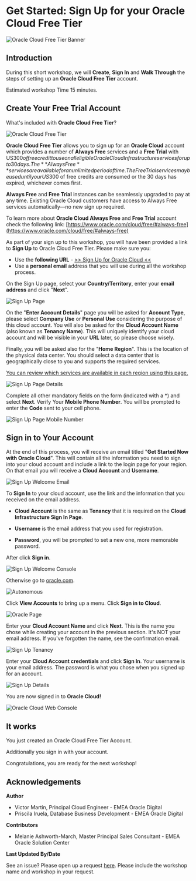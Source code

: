 # Get Started: Sign Up for your Oracle Cloud Free Tier

![Oracle Cloud Free Tier Banner](./images/oracle_cloud_free_tier0.png)

## Introduction

During this short workshop, we will **Create**, **Sign In** and **Walk Through** the steps of setting up an **Oracle Cloud Free Tier** account.

Estimated workshop Time 15 minutes.

## Create Your Free Trial Account

What's included with **Oracle Cloud Free Tier**?

![Oracle Cloud Free Tier](./images/oracle_cloud_free_tier.png)

**Oracle Cloud Free Tier** allows you to sign up for an **Oracle Cloud** account which provides a number of **Always Free** services and a **Free Trial** with US$300 of free credit to use on all eligible Oracle Cloud Infrastructure services for up to 30 days. The **Always Free** services are available for an unlimited period of time. The Free Trial services may be used until your US$300 of free credits are consumed or the 30 days has expired, whichever comes first.

**Always Free** and **Free Trial** instances can be seamlessly upgraded to pay at any time. Existing Oracle Cloud customers have access to Always Free services automatically—no new sign up required.

To learn more about **Oracle Cloud Always Free** and **Free Trial** account check the following link:
[https://www.oracle.com/cloud/free/#always-free](https://www.oracle.com/cloud/free/#always-free)

As part of your sign up to this workshop, you will have been provided a link to **Sign Up** to Oracle Cloud Free Tier. Please make sure you:

- Use the **following URL** - [>> Sign Up for Oracle Cloud <<](http://bit.ly/34TzwGf)
- Use a **personal email** address that you will use during all the workshop process.

On the Sign Up page, select your **Country/Territory**, enter your **email address** and click "**Next**".

![Sign Up Page](./images/oracle_cloud_free_tier1.png)

On the "**Enter Account Details**" page you will be asked for **Account Type**, please select **Company Use** or **Personal Use** considering the purpose of this cloud account.
You will also be asked for the **Cloud Account Name** (also known as **Tenancy Name**). This will uniquely identify your cloud account and will be visible in your **URL** later, so please choose wisely.

Finally, you will be asked also for the "**Home Region**". This is the location of the physical data center. You should select a data center that is geographically close to you and supports the required services.

[You can review which services are available in each region using this page.](https://www.oracle.com/uk/cloud/data-regions.html#emea)

![Sign Up Page Details](./images/oracle_cloud_free_tier2.png)

Complete all other mandatory fields on the form (indicated with a *) and select **Next**. Verify Your **Mobile Phone Number**.
You will be prompted to enter the **Code** sent to your cell phone.

![Sign Up Page Mobile Number](./images/oracle_cloud_free_tier3.png)

## Sign in to Your Account

At the end of this process, you will receive an email titled "**Get Started Now with Oracle Cloud**". This will contain all the information you need to sign into your cloud account and include a link to the login page for your region.
On that email you will receive a **Cloud Account** and **Username**.

![Sign Up Welcome Email](./images/oracle_cloud_free_tier4_1.png)

To **Sign In** to your cloud account, use the link and the information that you received on the email address. 

- **Cloud Account** is the same as **Tenancy** 
that it is required on the **Cloud Infrastructure Sign In Page**.

- **Username** is the email address that you used for registration.

- **Password**, you will be prompted to set a new one, more memorable password.

After click **Sign in**.


![Sign Up Welcome Console](./images/oracle_cloud_free_tier4_2.png)


Otherwise go to [oracle.com](http://cloud.oracle.com).

![Autonomous](./images/oracle_cloud_free_tier5.png)

Click **View Accounts** to bring up a menu. Click **Sign in to Cloud**.

![Oracle Page](./images/oracle_cloud_free_tier6.png)

Enter your **Cloud Account Name** and click **Next**. This is the name you chose while creating your account in the previous section. It's NOT your email address. If you've forgotten the name, see the confirmation email.

![Sign Up Tenancy](./images/oracle_cloud_free_tier7.png)

Enter your **Cloud Account credentials** and click **Sign In**. Your username is your email address. The password is what you chose when you signed up for an account.

![Sign Up Details](./images/oracle_cloud_free_tier8.png)

You are now signed in to **Oracle Cloud!**

![Oracle Cloud Web Console](./images/webconsole.png)

## It works

You just created an Oracle Cloud Free Tier Account.

Additionally you sign in with your account.

Congratulations, you are ready for the next workshop!

## **Acknowledgements**

**Author**
- Victor Martin, Principal Cloud Engineer - EMEA Oracle Digital 
- Priscila Iruela, Database Business Development - EMEA Oracle Digital

**Contributors**
- Melanie Ashworth-March, Master Principal Sales Consultant - EMEA Oracle Solution Center

**Last Updated By/Date**

See an issue? Please open up a request [here](https://github.com/oracle/learning-library/issues). Please include the workshop name and workshop in your request.